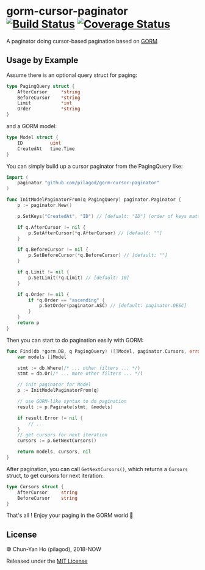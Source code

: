 gorm-cursor-paginator
[![Build Status](https://travis-ci.org/pilagod/gorm-cursor-paginator.svg?branch=master)](https://travis-ci.org/pilagod/gorm-cursor-paginator)
[![Coverage Status](https://coveralls.io/repos/github/pilagod/gorm-cursor-paginator/badge.svg?branch=master)](https://coveralls.io/github/pilagod/gorm-cursor-paginator?branch=master)
=====================

A paginator doing cursor-based pagination based on [GORM](https://github.com/jinzhu/gorm)

Usage by Example
----------------

Assume there is an optional query struct for paging:

```go
type PagingQuery struct {
    AfterCursor     *string
    BeforeCursor    *string
    Limit           *int
    Order           *string
}
```

and a GORM model:

```go
type Model struct {
    ID          uint
    CreatedAt   time.Time
}
```

You can simply build up a cursor paginator from the PagingQuery like:

```go
import (
    paginator "github.com/pilagod/gorm-cursor-paginator"
)

func InitModelPaginatorFrom(q PagingQuery) paginator.Paginator {
    p := paginator.New()

    p.SetKeys("CreatedAt", "ID") // [defualt: "ID"] (order of keys matters)

    if q.AfterCursor != nil {
        p.SetAfterCursor(*q.AfterCursor) // [default: ""]
    }

    if q.BeforeCursor != nil {
        p.SetBeforeCursor(*q.BeforeCursor) // [default: ""]
    }

    if q.Limit != nil {
        p.SetLimit(*q.Limit) // [default: 10]
    }

    if q.Order != nil {
        if *q.Order == "ascending" {
            p.SetOrder(paginator.ASC) // [default: paginator.DESC]
        }
    }
    return p
}
```

Then you can start to do pagination easily with GORM:

```go
func Find(db *gorm.DB, q PagingQuery) ([]Model, paginator.Cursors, error) {
    var models []Model

    stmt := db.Where(/* ... other filters ... */)
    stmt = db.Or(/* ... more other filters ... */)

    // init paginator for Model
    p := InitModelPaginatorFrom(q)

    // use GORM-like syntax to do pagination
    result := p.Paginate(stmt, &models)

    if result.Error != nil {
        // ...
    }
    // get cursors for next iteration
    cursors := p.GetNextCursors()

    return models, cursors, nil
}
```

After pagination, you can call `GetNextCursors()`, which returns a `Cursors` struct, to get cursors for next iteration:

```go
type Cursors struct {
    AfterCursor     string
    BeforeCursor    string
}
```

That's all ! Enjoy your paging in the GORM world :tada:

License
-------

© Chun-Yan Ho (pilagod), 2018-NOW

Released under the [MIT License](https://github.com/pilagod/gorm-cursor-paginator/blob/master/LICENSE)